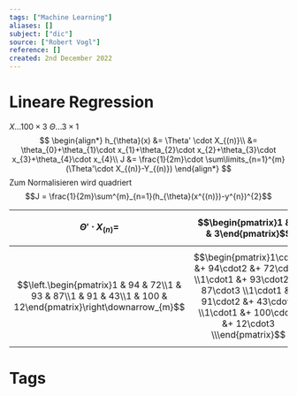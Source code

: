 ```yaml
---
tags: ["Machine Learning"]
aliases: []
subject: ["dic"]
source: ["Robert Vogl"]
reference: []
created: 2nd December 2022
---
```


# Lineare Regression

$X\dots 100\times3$
$\Theta\dots 3\times1$
$$
\begin{align*}
h_{\theta}(x) &= \Theta' \cdot X_{(n)}\\
&= \theta_{0}+\theta_{1}\cdot x_{1}+\theta_{2}\cdot x_{2}+\theta_{3}\cdot x_{3}+\theta_{4}\cdot x_{4}\\
J &= \frac{1}{2m}\cdot \sum\limits_{n=1}^{m}(\Theta'\cdot X_{(n)}-Y_{(n)})
\end{align*}
$$
Zum Normalisieren wird quadriert
$$J = \frac{1}{2m}\sum^{m}_{n=1}(h_{\theta}(x^{(n)})-y^{n})^{2}$$


| $\Theta' \cdot X_{(n)} =$                                                                                     | $$\begin{pmatrix}1 & 2 & 3\end{pmatrix}$$                                                                                                                                 |
| ------------------------------------------------------------------------------------------------------------- | ------------------------------------------------------------------------------------------------------------------------------------------------------------------------- |
| $$\left.\begin{pmatrix}1 & 94 & 72\\1 & 93 & 87\\1 & 91 & 43\\1 & 100 & 12\end{pmatrix}\right\downarrow_{m}$$ | $$\begin{pmatrix}1\cdot1 &+ 94\cdot2 &+ 72\cdot3 \\1\cdot1 &+ 93\cdot2 &+ 87\cdot3 \\1\cdot1 &+ 91\cdot2 &+ 43\cdot3 \\1\cdot1 &+ 100\cdot2 &+ 12\cdot3 \\\end{pmatrix}$$ |

# Tags
